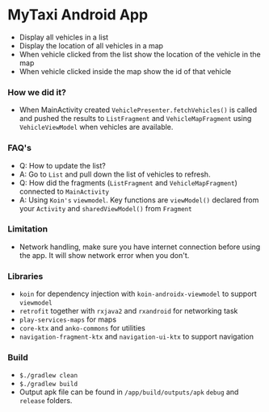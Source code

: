 # MyTaxi Android App
  - Display all vehicles in a list
  - Display the location of all vehicles in a map
  - When vehicle clicked from the list show the location of the vehicle in the map
  - When vehicle clicked inside the map show the id of that vehicle

### How we did it?
  - When MainActivity created `VehiclePresenter.fetchVehicles()` is called and pushed the results to `ListFragment` and `VehicleMapFragment` using `VehicleViewModel` when vehicles are available.

### FAQ's
  - Q: How to update the list?
  - A: Go to `List` and pull down the list of vehicles to refresh.
  - Q: How did the fragments (`ListFragment` and `VehicleMapFragment`) connected to `MainActivity`
  - A: Using `Koin's` `viewmodel`. Key functions are `viewModel()` declared from your `Activity` and `sharedViewModel()` from `Fragment`

### Limitation
  - Network handling, make sure you have internet connection before using the app. It will show network error when you don't.

### Libraries
  - `koin` for dependency injection with `koin-androidx-viewmodel` to support `viewmodel`
  - `retrofit` together with `rxjava2` and `rxandroid` for networking task
  - `play-services-maps` for maps
  - `core-ktx` and `anko-commons` for utilities
  - `navigation-fragment-ktx` and `navigation-ui-ktx` to support navigation

### Build
  - `$./gradlew clean`
  - `$./gradlew build`
  - Output apk file can be found in `/app/build/outputs/apk` `debug` and `release` folders.
